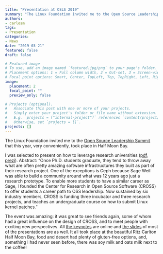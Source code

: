```yaml
---
title: "Presentation at OSLS 2019"
summary: "The Linux Foundation invited me to the Open Source Leadership Summit that this year, very conveniently, took place in Half Moon Bay."
authors:
- carlosm
tags:
- Presentation
categories:
- News
date: "2019-03-21"
featured: false
draft: false

# Featured image
# To use, add an image named `featured.jpg/png` to your page's folder.
# Placement options: 1 = Full column width, 2 = Out-set, 3 = Screen-width
# Focal point options: Smart, Center, TopLeft, Top, TopRight, Left, Right, BottomLeft, Bottom, BottomRight
image:
  placement: 2
  focal_point: ""
  preview_only: false

# Projects (optional).
#   Associate this post with one or more of your projects.
#   Simply enter your project's folder or file name without extension.
#   E.g. `projects = ["internal-project"]` references `content/project/deep-learning/index.md`.
#   Otherwise, set `projects = []`.
projects: []
---
```

The Linux Foundation invited me to the [Open Source Leadership Summit](https://events.linuxfoundation.org/events/open-source-leadership-summit-2019/) that this year, very conveniently, took place in Half Moon Bay. 

I was selected to present on how to leverage research universities ([pdf](https://events.linuxfoundation.org/wp-content/uploads/2018/07/How-to-Leverage-Research-Universities.pdf), [prezi](https://prezi.com/view/eRW7M8E5pkLZRGNur0AN)). Abstract: “Once Ph.D. students graduate, they tend to throw away what  are often pretty amazing software infrastructures they built as part of  their research project. One of the exceptions is Ceph because Sage Weil  was able to build a community around what was 12 years ago just a  research prototype. To enable more students to have a similar career as  Sage, I founded the Center for Research in Open Source Software (CROSS)  to offer students a career path to OSS leadership. Now sustained by six  industry members, CROSS is funding three incubator and three research  projects, and teaches an undergraduate course on how to submit Linux  kernel patches.”

The event  was amazing: it was great to see friends again, some of whom had a great influence on the design of CROSS, and to meet people with exciting new  perspectives. All [the keynotes](https://www.youtube.com/playlist?list=PLbzoR-pLrL6qAgIuy5ft7CNWD7UQ4XdIS) are online and [the slides](https://events.linuxfoundation.org/events/open-source-leadership-summit-2019/program/slides/) of most of the presentations are as well. It all took place at the  beautiful Ritz Carlton Half Moon Bay, food and desert had plenty of  gluten-free options, and, something I had never seen before, there was soy milk and oats milk next to the coffee!